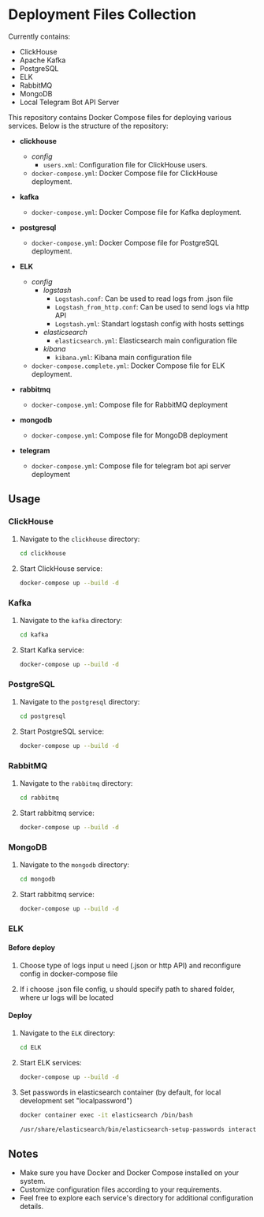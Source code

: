 # Deployment Files Collection

Currently contains:
- ClickHouse
- Apache Kafka
- PostgreSQL
- ELK
- RabbitMQ
- MongoDB
- Local Telegram Bot API Server

This repository contains Docker Compose files for deploying various services. Below is the structure of the repository:

- **clickhouse**
  - *config*
    - `users.xml`: Configuration file for ClickHouse users.
  - `docker-compose.yml`: Docker Compose file for ClickHouse deployment.

- **kafka**
  - `docker-compose.yml`: Docker Compose file for Kafka deployment.

- **postgresql**
  - `docker-compose.yml`: Docker Compose file for PostgreSQL deployment.

- **ELK**
  - *config*
    - *logstash*
        - `Logstash.conf`: Can be used to read logs from .json file
        - `Logstash_from_http.conf`: Can be used to send logs via http API
        - `Logstash.yml`: Standart logstash config with hosts settings
    - *elasticsearch*
        - `elasticsearch.yml`: Elasticsearch main configuration file
    - *kibana*
        - `kibana.yml`: Kibana main configuration file
  - `docker-compose.complete.yml`: Docker Compose file for ELK deployment.

- **rabbitmq**
  - `docker-compose.yml`: Compose file for RabbitMQ deployment

- **mongodb**
  - `docker-compose.yml`: Compose file for MongoDB deployment
  
- **telegram**
  - `docker-compose.yml`: Compose file for telegram bot api server deployment

## Usage

### ClickHouse

1. Navigate to the `clickhouse` directory:
    ```bash
    cd clickhouse
    ```

2. Start ClickHouse service:
    ```bash
    docker-compose up --build -d
    ```

### Kafka

1. Navigate to the `kafka` directory:
    ```bash
    cd kafka
    ```

2. Start Kafka service:
    ```bash
    docker-compose up --build -d
    ```

### PostgreSQL

1. Navigate to the `postgresql` directory:
    ```bash
    cd postgresql
    ```

2. Start PostgreSQL service:
    ```bash
    docker-compose up --build -d
    ```


### RabbitMQ

1. Navigate to the `rabbitmq` directory:
    ```bash
    cd rabbitmq
    ```

2. Start rabbitmq service:
    ```bash
    docker-compose up --build -d
    ```

### MongoDB

1. Navigate to the `mongodb` directory:
    ```bash
    cd mongodb
    ```

2. Start rabbitmq service:
    ```bash
    docker-compose up --build -d
    ```

### ELK

#### Before deploy

1. Choose type of logs input u need (.json or http API) and reconfigure config in docker-compose file

2. If i choose .json file config, u should specify path to shared folder, where ur logs will be located


#### Deploy

1. Navigate to the `ELK` directory:
    ```bash
    cd ELK
    ```

2. Start ELK services:
    ```bash
    docker-compose up --build -d
    ```

3. Set passwords in elasticsearch container (by default, for local development set "localpassword")
    ```bash
    docker container exec -it elasticsearch /bin/bash

    /usr/share/elasticsearch/bin/elasticsearch-setup-passwords interactive
    ```

## Notes

- Make sure you have Docker and Docker Compose installed on your system.
- Customize configuration files according to your requirements.
- Feel free to explore each service's directory for additional configuration details.
